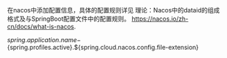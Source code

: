 在nacos中添加配置信息，具体的配置规则详见
理论：Nacos中的dataid的组成格式及与SpringBoot配置文件中的配置规则。
https://nacos.io/zh-cn/docs/what-is-nacos.

${spring.application.name}-${spring.profiles.active}.${spring.cloud.nacos.config.file-extension}